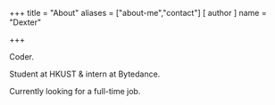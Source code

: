 +++
title = "About"
aliases = ["about-me","contact"]
[ author ]
  name = "Dexter"

+++

Coder.

Student at HKUST & intern at Bytedance.

Currently looking for a full-time job.